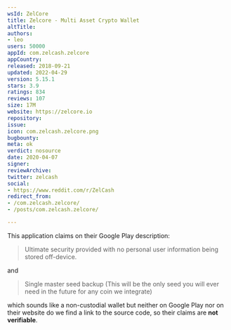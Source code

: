 ```yaml
---
wsId: ZelCore
title: Zelcore - Multi Asset Crypto Wallet
altTitle: 
authors:
- leo
users: 50000
appId: com.zelcash.zelcore
appCountry: 
released: 2018-09-21
updated: 2022-04-29
version: 5.15.1
stars: 3.9
ratings: 834
reviews: 107
size: 17M
website: https://zelcore.io
repository: 
issue: 
icon: com.zelcash.zelcore.png
bugbounty: 
meta: ok
verdict: nosource
date: 2020-04-07
signer: 
reviewArchive: 
twitter: zelcash
social:
- https://www.reddit.com/r/ZelCash
redirect_from:
- /com.zelcash.zelcore/
- /posts/com.zelcash.zelcore/

---
```


This application claims on their Google Play description:

> Ultimate security provided with no personal user information being stored
> off-device.

and

> Single master seed backup (This will be the only seed you will ever need in
> the future for any coin we integrate)

which sounds like a non-custodial wallet but neither on Google Play nor on their
website do we find a link to the source code, so their claims are **not
verifiable**.
